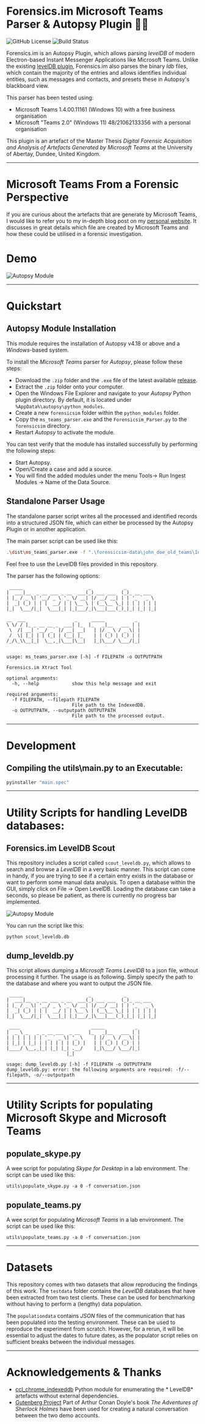 # Forensics.im Microsoft Teams Parser & Autopsy Plugin 🕵️‍♂️

![GitHub License](https://img.shields.io/github/license/lxndrblz/forensicsim)
![Build Status](https://img.shields.io/github/actions/workflow/status/lxndrblz/forensicsim/release.yaml?event=release)

Forensics.im is an Autopsy Plugin, which allows parsing *levelDB* of modern Electron-based Instant Messenger
Applications like Microsoft Teams. Unlike the
existing [levelDB plugin](https://github.com/markmckinnon/Autopsy-Plugins/tree/master/Leveldb), Forensics.im also parses
the binary *ldb* files, which contain the majority of the entries and allows identifies individual entities, such as
messages and contacts, and presets these in Autopsy's blackboard view.

This parser has been tested using:
* Microsoft Teams 1.4.00.11161 (Windows 10) with a free business organisation
* Microsoft "Teams 2.0" (Windows 11) 48/21062133356 with a personal organisation

This plugin is an artefact of the Master Thesis *Digital Forensic Acquisition and Analysis
of Artefacts Generated by Microsoft Teams* at the University of Abertay, Dundee, United Kingdom.

---

# Microsoft Teams From a Forensic Perspective
If you are curious about the artefacts that are generate by Microsoft Teams, I would like to refer you to my in-depth blog post on my [personal website](https://www.alexbilz.com/post/2021-09-09-forensic-artifacts-microsoft-teams/). It discusses in great details which file are created by Microsoft Teams and how these could be utilised in a forensic investigation.

# Demo

![Autopsy Module](img/demo.gif)

---

# Quickstart

## Autopsy Module Installation
This module requires the installation of Autopsy v4.18 or above and a *Windows*-based system.

To install the *Microsoft Teams* parser for *Autopsy*, please follow these steps:
* Download the `.zip` folder and the `.exe` file of the latest available [release](https://github.com/lxndrblz/forensicsim/releases).
* Extract the `.zip` folder onto your computer.
* Open the Windows File Explorer and navigate to your *Autopsy* Python plugin directory. By default, it is located under `%AppData%\autopsy\python_modules`.
* Create a new `forensicsim` folder within the `python_modules` folder.
* Copy the `ms_teams_parser.exe` and the `Forensicsim_Parser.py` to the `forensicsim` directory.
* Restart *Autopsy* to activate the module.

You can test verify that the module has installed successfully by performing the following steps:
* Start Autopsy.
* Open/Create a case and add a source.
* You will find the added modules under the menu Tools-> Run Ingest Modules -> Name of the Data Source.

## Standalone Parser Usage

The standalone parser script writes all the processed and identified records into a structured JSON file, which can
either be processed by the Autopsy Plugin or in another application.

The main parser script can be used like this:

```bash
.\dist\ms_teams_parser.exe -f ".\forensicsim-data\john_doe_old_teams\IndexedDB\https_teams.microsoft.com_0.indexeddb.leveldb" -o "john_doe.json"
```

Feel free to use the LevelDB files provided in this repository.

The parser has the following options:

```text
 _____                        _            _
|  ___|__  _ __ ___ _ __  ___(_) ___ ___  (_)_ __ ___
| |_ / _ \| '__/ _ \ '_ \/ __| |/ __/ __| | | '_ ` _ \
|  _| (_) | | |  __/ | | \__ \ | (__\__ \_| | | | | | |
|_|  \___/|_|  \___|_| |_|___/_|\___|___(_)_|_| |_| |_|

__  ___                  _     _____           _
\ \/ / |_ _ __ __ _  ___| |_  |_   _|__   ___ | |
 \  /| __| '__/ _` |/ __| __|   | |/ _ \ / _ \| |
 /  \| |_| | | (_| | (__| |_    | | (_) | (_) | |
/_/\_\\__|_|  \__,_|\___|\__|   |_|\___/ \___/|_|


usage: ms_teams_parser.exe [-h] -f FILEPATH -o OUTPUTPATH

Forensics.im Xtract Tool

optional arguments:
  -h, --help            show this help message and exit

required arguments:
  -f FILEPATH, --filepath FILEPATH
                        File path to the IndexedDB.
  -o OUTPUTPATH, --outputpath OUTPUTPATH
                        File path to the processed output.
```

---

# Development

## Compiling the utils\main.py to an Executable:

```bash
pyinstaller "main.spec"
```

---

# Utility Scripts for handling LevelDB databases:

## Forensics.im LevelDB Scout
This repository includes a script called `scout_leveldb.py`, which allows to search and browse a *LevelDB* in a very
basic manner. This script can come in handy, if you are trying to see if a certain entry exists in the database or want
to perform some manual data analysis. To open a database within the GUI, simply click on File -> Open LevelDB. Loading
the database can take a seconds, so please be patient, as there is currently no progress bar implemented.

![Autopsy Module](img/leveldb_scout.PNG)

You can run the script like this:
```
python scout_leveldb.db
```

## dump_leveldb.py
This script allows dumping a *Microsoft Teams LevelDB* to a json file, without processing it further. The usage is
as following. Simply specify the path to the database and where you want to output the JSON file.
```text
 _____                        _            _
|  ___|__  _ __ ___ _ __  ___(_) ___ ___  (_)_ __ ___
| |_ / _ \| '__/ _ \ '_ \/ __| |/ __/ __| | | '_ ` _ \
|  _| (_) | | |  __/ | | \__ \ | (__\__ \_| | | | | | |
|_|  \___/|_|  \___|_| |_|___/_|\___|___(_)_|_| |_| |_|

 ____                          _____           _
|  _ \ _   _ _ __ ___  _ __   |_   _|__   ___ | |
| | | | | | | '_ ` _ \| '_ \    | |/ _ \ / _ \| |
| |_| | |_| | | | | | | |_) |   | | (_) | (_) | |
|____/ \__,_|_| |_| |_| .__/    |_|\___/ \___/|_|
                      |_|

usage: dump_leveldb.py [-h] -f FILEPATH -o OUTPUTPATH
dump_leveldb.py: error: the following arguments are required: -f/--filepath, -o/--outputpath

```
---

# Utility Scripts for populating Microsoft Skype and Microsoft Teams

## populate_skype.py

A wee script for populating *Skype for Desktop* in a lab environment. The script can be used like this:

```
utils\populate_skype.py -a 0 -f conversation.json
```

## populate_teams.py

A wee script for populating *Microsoft Teams* in a lab environment. The script can be used like this:

```
utils\populate_teams.py -a 0 -f conversation.json
```

---
# Datasets
This repository comes with two datasets that allow reproducing the findings of this work. The `testdata` folder contains the *LevelDB* databases that have been extracted from two test clients. These can be used for benchmarking without having to perform a (lengthy) data population.

The `populationdata` contains *JSON* files of the communication that has been populated into the testing environment. These can be used to reproduce the experiment from scratch. However, for a rerun, it will be essential to adjust the dates to future dates, as the populator script relies on sufficient breaks between the individual messages.

---

# Acknowledgements & Thanks

- [ccl_chrome_indexeddb](https://github.com/cclgroupltd/ccl_chrome_indexeddb) Python module for enumerating the *
  LevelDB* artefacts without external dependencies.
- [Gutenberg Project](https://www.gutenberg.org/files/1661/1661-0.txt) Part of Arthur Conan Doyle's book *The Adventures
  of Sherlock Holmes* have been used for creating a natural conversation between the two demo accounts.

